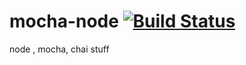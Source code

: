 # mocha-node [![Build Status](https://travis-ci.org/ccates23/mocha-node.svg?branch=master)](https://travis-ci.org/ccates23/mocha-node)
node , mocha, chai stuff
